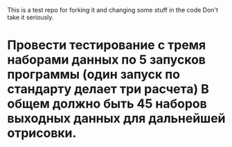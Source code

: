 This is a test repo for forking it and changing some stuff in the code
Don't take it seriously.
<h1>Провести тестирование с тремя наборами данных по 5 запусков программы (один запуск по стандарту делает три расчета)
В общем должно быть 45 наборов выходных данных для дальнейшей отрисовки.</h1>
